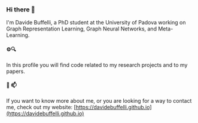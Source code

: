 ### Hi there 👾

<!--
**DavideBuffelli/DavideBuffelli** is a ✨ _special_ ✨ repository because its `README.md` (this file) appears on your GitHub profile. -->

I'm Davide Buffelli, a PhD student at the University of Padova working on Graph Representation Learning, Graph Neural Networks, and Meta-Learning.

#### ⚙️🔍
In this profile you will find code related to my research projects and to my papers.

#### 💬 📫 
If you want to know more about me, or you are looking for a way to contact me, check out my website: [https://davidebuffelli.github.io](https://davidebuffelli.github.io)
